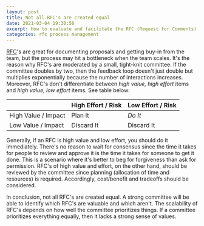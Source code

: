 ```yaml
---
layout: post
title: Not all RFC's are created equal
date: 2021-03-04 19:30:50
excerpt: How to evaluate and facilitate the RFC (Request for Comments) process by prioritizing high value and low effort proposals.
categories: rfc process management
---
```


[RFC](https://wikipedia.org/wiki/Request_for_Comments)'s are great for documenting proposals and getting buy-in from the team, but the process may hit a bottleneck when the team scales. It's the reason why RFC's are moderated by a small, tight-knit committee. If the committee doubles by two, then the feedback loop doesn't just double but multiplies exponentially because the number of interactions increases. Moreover, RFC's don't differentiate between _high value, high effort_ items and _high value, low effort_ items. See table below:

|                     | High Effort / Risk | Low Effort / Risk |
| ------------------- | ------------------ | ----------------- |
| High Value / Impact | Plan It            | _Do It_           |
| Low Value / Impact  | Discard It         | Discard It        |

Generally, if an RFC is high value and low effort, you should do it immediately. There's no reason to wait for consensus since the time it takes for people to review and approve it is the time it takes for someone to get it done. This is a scenario where it's better to beg for forgiveness than ask for permission. RFC's of high value and effort, on the other hand, should be reviewed by the committee since planning (allocation of time and resources) is required. Accordingly, cost/benefit and tradeoffs should be considered.

In conclusion, not all RFC's are created equal. A strong committee will be able to identify which RFC's are valuable and which aren't. The scalability of RFC's depends on how well the committee prioritizes things. If a committee prioritizes everything equally, then it lacks a strong sense of values.
